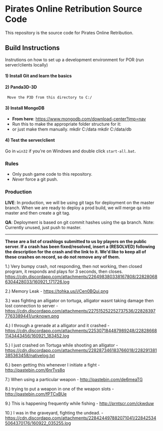 Pirates Online Retribution Source Code
======================================
This repository is the source code for Pirates Online Retribution.

## Build Instructions
Instrutions on how to set up a development environment for POR (run server/clients locally)

#### 1) Install Git and learn the basics

#### 2) Panda3D-3D
     Move the P3D from this directory to C:/

#### 3) Install MongoDB
* **From here**: https://www.mongodb.com/download-center?jmp=nav
* Run this to make the appropriate folder structure for it:
* or just make them manually.
mkdir C:/data
mkdir C:/data/db

#### 4) Test the server/client
Go in `win32` if you're on Windows and double click `start-all.bat`.


### Rules

* Only push game code to this repository.
* *Never* force a git push.

### Production

**LIVE**: In production, we will be using git tags for deployment on the master branch. When we are ready to deploy a prod build, we will merge qa into master and then create a git tag. 

**QA**: Deployment is based on git commit hashes using the qa branch.
Note: Currently unused, just push to master.



---

**These are a list of crashlogs submitted to us by players on the public server. If a crash has been fixed/resolved, insert a (RESOLVED) following the description for the crash and the link to it. We'd like to keep all of these crashes on record, so do not remove any of them.**


1.) Very bumpy crash, not responding, then not working, then closed program, it responds and plays for 3 seconds, then closes.
https://cdn.discordapp.com/attachments/226498380338167808/228280686304428033/160921_171726.log

2.) Memory Leak - https://tohka.us/i/Cen0BQui.png

3.) was fighting an alligator on tortuga, alligator wasnt taking damage then lost connection to server - https://cdn.discordapp.com/attachments/227515252252737536/228283977763389441/unknown.png

4.) I through a grenade at a alligator and it crashed - https://cdn.discordapp.com/attachments/225307184487989248/228286681143443456/160921_183452.log

5.) I just crashed on Tortuga while shooting an alligator - https://cdn.discordapp.com/attachments/228287346183766018/228291381385363458/nativelog.txt

6.) been getting this whenever I initiate a fight - http://pastebin.com/6nrTvs8q

7.) When using a particular weapon - http://pastebin.com/de6meaTG

8.) trying to put a weapon in one of the weapon slots - http://pastebin.com/fPTCxBUe

9.) This is happening frequently while fishing - http://prntscr.com/ckwduw

10.) I was in the graveyard, fighting the undead. - https://cdn.discordapp.com/attachments/228424497882071041/228425345064370176/160922_035255.log


